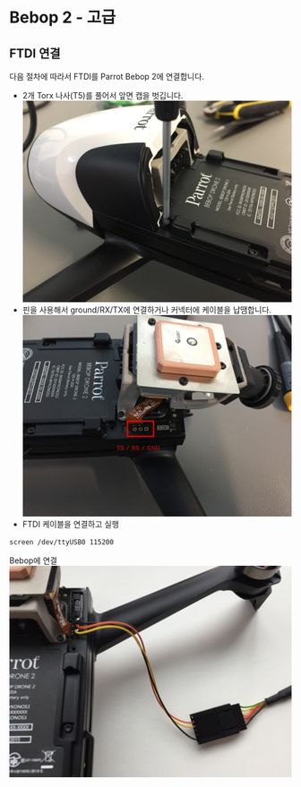 # Bebop 2 - 고급

## FTDI 연결
다음 절차에 따라서 FTDI를 Parrot Bebop 2에 연결합니다.
* 2개 Torx 나사(T5)를 풀어서 앞면 캡을 벗깁니다.
![](../../assets/hardware/bebop_torx.JPG)
* 핀을 사용해서 ground/RX/TX에 연결하거나 커넥터에 케이블을 납땜합니다.
![](../../assets/hardware/bebop_serial.JPG)
* FTDI 케이블을 연결하고 실행
```sh
screen /dev/ttyUSB0 115200
```
Bebop에 연결
![](../../assets/hardware/bebop_ftdi.JPG)
